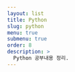 ```yaml
---
layout: list
title: Python
slug: python
menu: true
submenu: true
order: 8
description: >
  Python 공부내용 정리.
---
```


